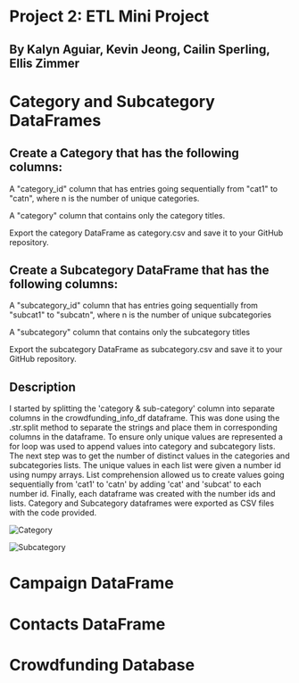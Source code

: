 # Project 2: ETL Mini Project
## By Kalyn Aguiar, Kevin Jeong, Cailin Sperling, Ellis Zimmer

# Category and Subcategory DataFrames

## Create a Category that has the following columns: 

A "category_id" column that has entries going sequentially from "cat1" to "catn", where n is the number of unique categories.

A "category" column that contains only the category titles.

Export the category DataFrame as category.csv and save it to your GitHub repository.

## Create a Subcategory DataFrame that has the following columns: 

A "subcategory_id" column that has entries going sequentially from "subcat1" to "subcatn", where n is the number of unique subcategories

A "subcategory" column that contains only the subcategory titles

Export the subcategory DataFrame as subcategory.csv and save it to your GitHub repository.

## Description

I started by splitting the 'category & sub-category' column into separate columns in the crowdfunding_info_df dataframe. This was done using the .str.split method to separate the strings and place them in corresponding columns in the dataframe. To ensure only unique values are represented a for loop was used to append values into category and subcategory lists. The next step was to get the number of distinct values in the categories and subcategories lists. The unique values in each list were given a number id using numpy arrays. List comprehension allowed us to create values going sequentially from 'cat1' to 'catn' by adding 'cat' and 'subcat' to each number id. Finally, each dataframe was created with the number ids and lists. Category and Subcategory dataframes were exported as CSV files with the code provided.


![Category](https://github.com/cai-sper/Crowdfunding_ETL/assets/131548874/0a1b62a7-6bc8-46aa-ba36-1dcf074624d4)

![Subcategory](https://github.com/cai-sper/Crowdfunding_ETL/assets/131548874/50a16154-f058-48e0-95a2-34671ffb8be7)




# Campaign DataFrame



# Contacts DataFrame



# Crowdfunding Database
